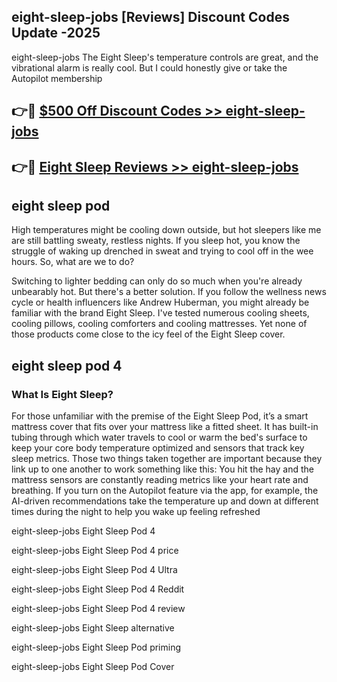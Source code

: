 ## eight-sleep-jobs [Reviews​] Discount Codes Update -2025

eight-sleep-jobs The Eight Sleep's temperature controls are great, and the vibrational alarm is really cool. But I could honestly give or take the Autopilot membership

## 👉🔴 [$500 Off Discount Codes >> eight-sleep-jobs](http://download.freeplayer.one?title=eight-sleep-jobs&ref=18-ES)

## 👉🔴 [Eight Sleep Reviews >> eight-sleep-jobs](http://download.freeplayer.one?title=eight-sleep-jobs&ref=18-ES)

## eight sleep pod

High temperatures might be cooling down outside, but hot sleepers like me are still battling sweaty, restless nights. If you sleep hot, you know the struggle of waking up drenched in sweat and trying to cool off in the wee hours. So, what are we to do?

Switching to lighter bedding can only do so much when you're already unbearably hot. But there's a better solution. If you follow the wellness news cycle or health influencers like Andrew Huberman, you might already be familiar with the brand Eight Sleep. I've tested numerous cooling sheets, cooling pillows, cooling comforters and cooling mattresses. Yet none of those products come close to the icy feel of the Eight Sleep cover.

## eight sleep pod 4

### What Is Eight Sleep?

For those unfamiliar with the premise of the Eight Sleep Pod, it’s a smart mattress cover that fits over your mattress like a fitted sheet. It has built-in tubing through which water travels to cool or warm the bed's surface to keep your core body temperature optimized and sensors that track key sleep metrics. Those two things taken together are important because they link up to one another to work something like this: You hit the hay and the mattress sensors are constantly reading metrics like your heart rate and breathing. If you turn on the Autopilot feature via the app, for example, the AI-driven recommendations take the temperature up and down at different times during the night to help you wake up feeling refreshed

eight-sleep-jobs Eight Sleep Pod 4

eight-sleep-jobs Eight Sleep Pod 4 price

eight-sleep-jobs Eight Sleep Pod 4 Ultra

eight-sleep-jobs Eight Sleep Pod 4 Reddit

eight-sleep-jobs Eight Sleep Pod 4 review

eight-sleep-jobs Eight Sleep alternative

eight-sleep-jobs Eight Sleep Pod priming

eight-sleep-jobs Eight Sleep Pod Cover